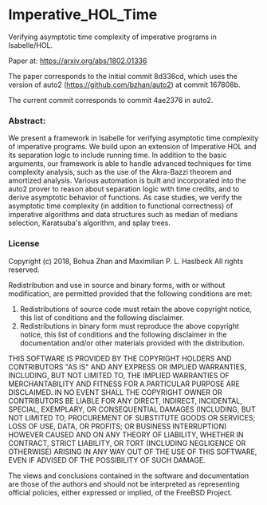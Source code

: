 # Imperative_HOL_Time
Verifying asymptotic time complexity of imperative programs in Isabelle/HOL.

Paper at: https://arxiv.org/abs/1802.01336

The paper corresponds to the initial commit 8d336cd, which uses the version
of auto2 (https://github.com/bzhan/auto2) at commit 167808b.

The current commit corresponds to commit 4ae2376 in auto2.

### Abstract:

We present a framework in Isabelle for verifying asymptotic time
complexity of imperative programs. We build upon an extension of
Imperative HOL and its separation logic to include running
time. In addition to the basic arguments, our framework is able
to handle advanced techniques for time complexity analysis, such
as the use of the Akra-Bazzi theorem and amortized
analysis. Various automation is built and incorporated into the
auto2 prover to reason about separation logic with time credits,
and to derive asymptotic behavior of functions. As case studies,
we verify the asymptotic time complexity (in addition to
functional correctness) of imperative algorithms and data
structures such as median of medians selection, Karatsuba's
algorithm, and splay trees.


### License

Copyright (c) 2018, Bohua Zhan and Maximilian P. L. Haslbeck
All rights reserved.

Redistribution and use in source and binary forms, with or without
modification, are permitted provided that the following conditions are met:

1. Redistributions of source code must retain the above copyright notice, this
   list of conditions and the following disclaimer.
2. Redistributions in binary form must reproduce the above copyright notice,
   this list of conditions and the following disclaimer in the documentation
   and/or other materials provided with the distribution.

THIS SOFTWARE IS PROVIDED BY THE COPYRIGHT HOLDERS AND CONTRIBUTORS "AS IS" AND
ANY EXPRESS OR IMPLIED WARRANTIES, INCLUDING, BUT NOT LIMITED TO, THE IMPLIED
WARRANTIES OF MERCHANTABILITY AND FITNESS FOR A PARTICULAR PURPOSE ARE
DISCLAIMED. IN NO EVENT SHALL THE COPYRIGHT OWNER OR CONTRIBUTORS BE LIABLE FOR
ANY DIRECT, INDIRECT, INCIDENTAL, SPECIAL, EXEMPLARY, OR CONSEQUENTIAL DAMAGES
(INCLUDING, BUT NOT LIMITED TO, PROCUREMENT OF SUBSTITUTE GOODS OR SERVICES;
LOSS OF USE, DATA, OR PROFITS; OR BUSINESS INTERRUPTION) HOWEVER CAUSED AND
ON ANY THEORY OF LIABILITY, WHETHER IN CONTRACT, STRICT LIABILITY, OR TORT
(INCLUDING NEGLIGENCE OR OTHERWISE) ARISING IN ANY WAY OUT OF THE USE OF THIS
SOFTWARE, EVEN IF ADVISED OF THE POSSIBILITY OF SUCH DAMAGE.

The views and conclusions contained in the software and documentation are those
of the authors and should not be interpreted as representing official policies,
either expressed or implied, of the FreeBSD Project.
